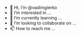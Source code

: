 - 👋 Hi, I’m @vadimgierko
- 👀 I’m interested in ...
- 🌱 I’m currently learning ...
- 💞️ I’m looking to collaborate on ...
- 📫 How to reach me ...

<!---
vadimgierko/vadimgierko is a ✨ special ✨ repository because its `README.md` (this file) appears on your GitHub profile.
You can click the Preview link to take a look at your changes.
--->

